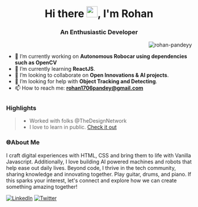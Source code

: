 <h1 align="center">Hi there <img src="https://raw.githubusercontent.com/MartinHeinz/MartinHeinz/master/wave.gif" width="30px">, I'm Rohan</h1>
<h3 align="center">An Enthusiastic Developer</h3>

<p align="right"> <img src="https://komarev.com/ghpvc/?username=rohan-pandeyy&label=Profile%20views&color=d4b3df&style=flat-square" alt="rohan-pandeyy" /> </p>

- 🔭 I’m currently working on **Autonomous Robocar using dependencies such as OpenCV**
- 🌱 I’m currently learning **ReactJS**.
- 👯 I’m looking to collaborate on **Open Innovations & AI projects**.
- 🤔 I’m looking for help with **Object Tracking and Detecting**.
- 📫 How to reach me: **rohan1706pandey@gmail.com**

##
### Highlights

> - Worked with folks @TheDesignNetwork
> - I love to learn in public. [Check it out](https://twitter.com/aboongalakaka)

### 🌐About Me
I craft digital experiences with HTML, CSS and bring them to life with Vanilla Javascript. Additionally, I love building AI powered machines and robots that help ease out daily lives. Beyond code, I thrive in the tech community, sharing knowledge and innovating together. Play guitar, drums, and piano. If this sparks your interest, let's connect and explore how we can create something amazing together!

[![LinkedIn](https://img.shields.io/badge/LinkedIn-%230077B5.svg?logo=linkedin&logoColor=white)](https://www.linkedin.com/in/rohan-pandey-a9a50b270/) [![Twitter](https://img.shields.io/badge/Twitter-%231DA1F2.svg?logo=Twitter&logoColor=white)](https://twitter.com/aboongalakaka)
<!--
**rohan-pandeyy/rohan-pandeyy** is a ✨ _special_ ✨ repository because its `README.md` (this file) appears on your GitHub profile.

Here are some ideas to get you started:


-->
